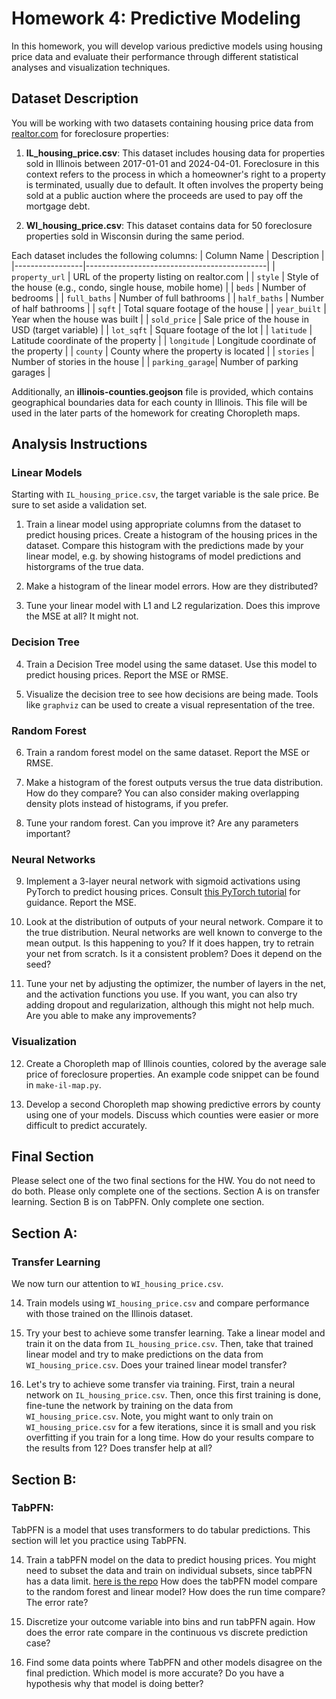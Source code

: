 # Homework 4: Predictive Modeling

In this homework, you will develop various predictive models using housing price data and evaluate their performance through different statistical analyses and visualization techniques.

## Dataset Description

You will be working with two datasets containing housing price data from [realtor.com](https://www.realtor.com/) for foreclosure properties:

1. **IL_housing_price.csv**: This dataset includes housing data for properties sold in Illinois between 2017-01-01 and 2024-04-01. Foreclosure in this context refers to the process in which a homeowner's right to a property is terminated, usually due to default. It often involves the property being sold at a public auction where the proceeds are used to pay off the mortgage debt.

2. **WI_housing_price.csv**: This dataset contains data for 50 foreclosure properties sold in Wisconsin during the same period.

Each dataset includes the following columns:
| Column Name     | Description                                 |
|-----------------|---------------------------------------------|
| `property_url`  | URL of the property listing on realtor.com  |
| `style`         | Style of the house (e.g., condo, single house, mobile home) |
| `beds`          | Number of bedrooms                          |
| `full_baths`    | Number of full bathrooms                    |
| `half_baths`    | Number of half bathrooms                    |
| `sqft`          | Total square footage of the house           |
| `year_built`    | Year when the house was built               |
| `sold_price`    | Sale price of the house in USD (target variable)              |
| `lot_sqft`      | Square footage of the lot                   |
| `latitude`      | Latitude coordinate of the property         |
| `longitude`     | Longitude coordinate of the property        |
| `county`        | County where the property is located        |
| `stories`       | Number of stories in the house              |
| `parking_garage`| Number of parking garages                   |


Additionally, an **illinois-counties.geojson** file is provided, which contains geographical boundaries data for each county in Illinois. This file will be used in the later parts of the homework for creating Choropleth maps.

## Analysis Instructions

### Linear Models
Starting with `IL_housing_price.csv`, the target variable is the sale price. Be sure to set aside a validation set.

1. Train a linear model using appropriate columns from the dataset to predict housing prices. Create a histogram of the housing prices in the dataset. Compare this histogram with the predictions made by your linear model, e.g. by showing histograms of model predictions and historgrams of the true data. 
   
2. Make a histogram of the linear model errors. How are they distributed?
   
3. Tune your linear model with L1 and L2 regularization. Does this improve the MSE at all? It might not.

### Decision Tree

4. Train a Decision Tree model using the same dataset. Use this model to predict housing prices. Report the MSE or RMSE.
   
5. Visualize the decision tree to see how decisions are being made. Tools like `graphviz` can be used to create a visual representation of the tree.

### Random Forest
6. Train a random forest model on the same dataset. Report the MSE or RMSE.
   
7. Make a histogram of the forest outputs versus the true data distribution. How do they compare? You can also consider making overlapping density plots instead of histograms, if you prefer.
   
8. Tune your random forest. Can you improve it? Are any parameters important?

### Neural Networks
9. Implement a 3-layer neural network with sigmoid activations using PyTorch to predict housing prices. Consult [this PyTorch tutorial](https://github.com/yunjey/pytorch-tutorial/blob/master/tutorials/01-basics/feedforward_neural_network/main.py) for guidance. Report the MSE.
   
10. Look at the distribution of outputs of your neural network. Compare it to the true distribution. Neural networks are well known to converge to the mean output. Is this happening to you? If it does happen, try to retrain your net from scratch. Is it a consistent problem? Does it depend on the seed?
   
11. Tune your net by adjusting the optimizer, the number of layers in the net, and the activation functions you use. If you want, you can also try adding dropout and regularization, although this might not help much. Are you able to make any improvements?

### Visualization
12. Create a Choropleth map of Illinois counties, colored by the average sale price of foreclosure properties. An example code snippet can be found in `make-il-map.py`. 
    
13. Develop a second Choropleth map showing predictive errors by county using one of your models. Discuss which counties were easier or more difficult to predict accurately.


## Final Section 
Please select one of the two final sections for the HW. You do not need to do both. Please only complete one of the sections. Section A is on transfer learning. Section B is on TabPFN. Only complete one section. 


## Section A: 


### Transfer Learning
We now turn our attention to `WI_housing_price.csv`. 

14. Train models using `WI_housing_price.csv` and compare performance with those trained on the Illinois dataset.
   
15. Try your best to achieve some transfer learning. Take a linear model and train it on the data from `IL_housing_price.csv`. Then, take that trained linear model and try to make predictions on the data from `WI_housing_price.csv`. Does your trained linear model transfer?
 
16. Let's try to achieve some transfer via training. First, train a neural network on `IL_housing_price.csv`. Then, once this first training is done, fine-tune the network by training on the data from `WI_housing_price.csv`. Note, you might want to only train on `WI_housing_price.csv` for a few iterations, since it is small and you risk overfitting if you train for a long time. How do your results compare to the results from 12? Does transfer help at all?

## Section B: 

### TabPFN: 

TabPFN is a model that uses transformers to do tabular predictions. This section will let you practice using TabPFN. 

14. Train a tabPFN model on the data to predict housing prices. You might need to subset the data and train on individual subsets, since tabPFN has a data limit. [here is the repo](https://github.com/PriorLabs/TabPFN) How does the tabPFN model compare to the random forest and linear model? How does the run time compare? The error rate?

15. Discretize your outcome variable into bins and run tabPFN again. How does the error rate compare in the continuous vs discrete prediction case?

16. Find some data points where TabPFN and other models disagree on the final prediction. Which model is more accurate? Do you have a hypothesis why that model is doing better? 

